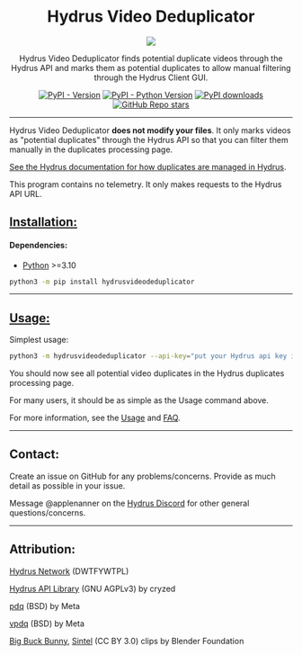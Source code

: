 <div align="center">
  
 # Hydrus Video Deduplicator
  <img src="https://github.com/hydrusvideodeduplicator/hydrus-video-deduplicator/assets/104981058/e65383e8-1978-46aa-88b6-6fdda9767367">
  
Hydrus Video Deduplicator finds potential duplicate videos through the Hydrus API and marks them as potential duplicates to allow manual filtering through the Hydrus Client GUI.


[![PyPI - Version](https://img.shields.io/pypi/v/hydrusvideodeduplicator.svg)](https://pypi.org/project/hydrusvideodeduplicator)
[![PyPI - Python Version](https://img.shields.io/pypi/pyversions/hydrusvideodeduplicator.svg)](https://pypi.org/project/hydrusvideodeduplicator)
[![PyPI downloads](https://img.shields.io/pypi/dm/hydrusvideodeduplicator.svg)](https://pypistats.org/packages/hydrusvideodeduplicator)
[![GitHub Repo stars](https://img.shields.io/github/stars/hydrusvideodeduplicator/hydrus-video-deduplicator)](https://github.com/hydrusvideodeduplicator/hydrus-video-deduplicator/stargazers)

</div>

---

Hydrus Video Deduplicator **does not modify your files**. It only marks videos as "potential duplicates" through the Hydrus API so that you can filter them manually in the duplicates processing page.

[See the Hydrus documentation for how duplicates are managed in Hydrus](https://hydrusnetwork.github.io/hydrus/duplicates.html).

This program contains no telemetry. It only makes requests to the Hydrus API URL.

## [Installation:](https://github.com/hydrusvideodeduplicator/hydrus-video-deduplicator/wiki/Installation)
#### Dependencies:
- [Python](https://www.python.org/downloads/) >=3.10

```sh
python3 -m pip install hydrusvideodeduplicator
```

---

## [Usage:](https://github.com/hydrusvideodeduplicator/hydrus-video-deduplicator/wiki/Usage)

Simplest usage:

```sh
python3 -m hydrusvideodeduplicator --api-key="put your Hydrus api key in these quotes here"
```

You should now see all potential video duplicates in the Hydrus duplicates processing page.

For many users, it should be as simple as the Usage command above.

For more information, see the [Usage](https://github.com/hydrusvideodeduplicator/hydrus-video-deduplicator/wiki/Usage) and [FAQ](https://github.com/hydrusvideodeduplicator/hydrus-video-deduplicator/wiki/faq). 

---

## Contact:

Create an issue on GitHub for any problems/concerns. Provide as much detail as possible in your issue.

Message @applenanner on the [Hydrus Discord](https://discord.gg/wPHPCUZ) for other general questions/concerns.

---

## Attribution:
[Hydrus Network](https://github.com/hydrusnetwork/hydrus) (DWTFYWTPL)

[Hydrus API Library](https://gitlab.com/cryzed/hydrus-api) (GNU AGPLv3) by cryzed

[pdq](https://github.com/facebook/ThreatExchange/tree/main/pdq) (BSD) by Meta

[vpdq](https://github.com/facebook/ThreatExchange/tree/main/vpdq) (BSD) by Meta

[Big Buck Bunny](https://peach.blender.org/about), [Sintel](https://durian.blender.org/about/)  (CC BY 3.0) clips by Blender Foundation
